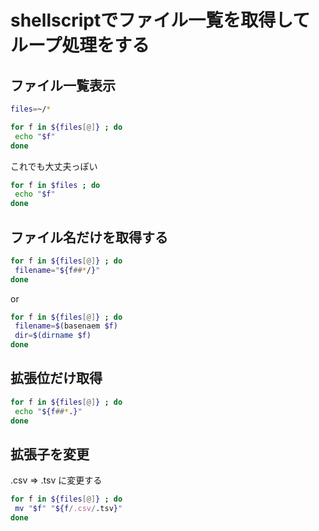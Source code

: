 # shellscriptでファイル一覧を取得してループ処理をする

## ファイル一覧表示

```bash
files=~/*

for f in ${files[@]} ; do
 echo "$f"
done        
```

これでも大丈夫っぽい

```bash
for f in $files ; do
 echo "$f"
done        
```

## ファイル名だけを取得する

```bash
for f in ${files[@]} ; do
 filename="${f##*/}"
done
```

or

```bash
for f in ${files[@]} ; do
 filename=$(basenaem $f)
 dir=$(dirname $f)
done
```

## 拡張位だけ取得

```bash
for f in ${files[@]} ; do
 echo "${f##*.}"
done
```

## 拡張子を変更

.csv => .tsv に変更する

```bash
for f in ${files[@]} ; do
 mv "$f" "${f/.csv/.tsv}"
done
```

<!--
```bash

```

-->
